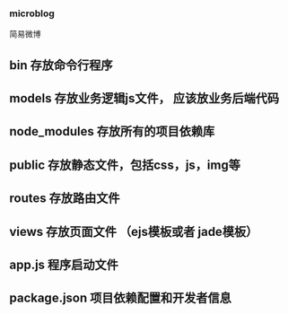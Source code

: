 ### microblog
简易微博

## bin  存放命令行程序
## models 存放业务逻辑js文件， 应该放业务后端代码
## node_modules 存放所有的项目依赖库
## public 存放静态文件，包括css，js，img等
## routes 存放路由文件
## views 存放页面文件 （ejs模板或者 jade模板）
## app.js 程序启动文件
## package.json 项目依赖配置和开发者信息